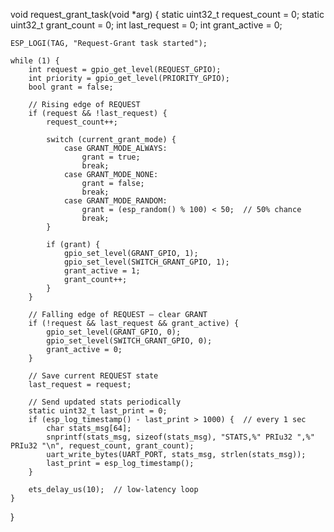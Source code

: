 void request_grant_task(void *arg) {
    static uint32_t request_count = 0;
    static uint32_t grant_count = 0;
    int last_request = 0;
    int grant_active = 0;

    ESP_LOGI(TAG, "Request-Grant task started");

    while (1) {
        int request = gpio_get_level(REQUEST_GPIO);
        int priority = gpio_get_level(PRIORITY_GPIO);
        bool grant = false;

        // Rising edge of REQUEST
        if (request && !last_request) {
            request_count++;

            switch (current_grant_mode) {
                case GRANT_MODE_ALWAYS:
                    grant = true;
                    break;
                case GRANT_MODE_NONE:
                    grant = false;
                    break;
                case GRANT_MODE_RANDOM:
                    grant = (esp_random() % 100) < 50;  // 50% chance
                    break;
            }

            if (grant) {
                gpio_set_level(GRANT_GPIO, 1);
                gpio_set_level(SWITCH_GRANT_GPIO, 1);
                grant_active = 1;
                grant_count++;
            }
        }

        // Falling edge of REQUEST — clear GRANT
        if (!request && last_request && grant_active) {
            gpio_set_level(GRANT_GPIO, 0);
            gpio_set_level(SWITCH_GRANT_GPIO, 0);
            grant_active = 0;
        }

        // Save current REQUEST state
        last_request = request;

        // Send updated stats periodically
        static uint32_t last_print = 0;
        if (esp_log_timestamp() - last_print > 1000) {  // every 1 sec
            char stats_msg[64];
            snprintf(stats_msg, sizeof(stats_msg), "STATS,%" PRIu32 ",%" PRIu32 "\n", request_count, grant_count);
            uart_write_bytes(UART_PORT, stats_msg, strlen(stats_msg));
            last_print = esp_log_timestamp();
        }

        ets_delay_us(10);  // low-latency loop
    }
}
